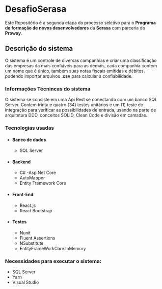 # DesafioSerasa
Este Repositório é a segunda etapa do processo seletivo para o **Programa de formação de novos desenvolvedores** da **Serasa** com parceria da **Proway**.

## Descrição do sistema
O sistema é um controle de diversas companhias e criar uma classificação das empresas da mais confiáveis para as demais, cada companhia contem um nome que é único, também suas notas fiscais emitidas e débitos, podendo importar arquivos **.csv** para calcular a confiabilidade.

### Informações Técnincas do sistema
O sistema se consiste em uma Api Rest se conectando com um banco SQL Server. Contem trinta e quatro (34) testes unitários e um (1) teste de integração para verificar as possibilidades de entrada, usando na parte de arquitetura DDD, conceitos SOLID, Clean Code e divisão em camadas.

###  Tecnologias usadas

- #### **Banco de dados**
  - SQL Server
  
- #### **Backend**
    -	C#
    -Asp.Net Core
    -	AutoMapper
    - Entity Framework Core

-	#### **Front-End**
    -	React.js
    -	React Bootstrap

-	#### **Testes**
    -	Nunit
    -	Fluent Assertions
    -	NSubstitute
    -	EntityFrameWorkCore.InMemory
  
  ### Necessidades para executar o sistema:
  
- SQL Server
- Yarn
- Visual Studio

